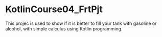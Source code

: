 # KotlinCourse04_FrtPjt

This projec is used to show if it is better to fill your tank with gasoline or alcohol, with simple calculus using Kotlin programming.

